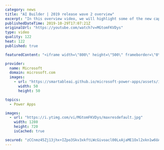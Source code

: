 ```yaml
---
category: news
title: "AI Builder | 2019 release wave 2 overview"
excerpt: "In this overview video, we will highlight some of the new capabilities included in the latest update to AI Builder within Power Apps that will help you plan and prepare for the upcoming updates with confidence.     Here are the capabilities covered:  • Building AI models  • Managing and sharing AI models"
publishedDateTime: 2019-10-29T17:07:21Z
originalUrl: "https://youtube.com/watch?v=MGtomFKVDys"
type: video
quality: 122
heat: 122
published: true

featuredContent: "<iframe width=\"800\" height=\"500\" frameborder=\"0\" src=\"https://www.youtube.com/embed/MGtomFKVDys\" allow=\"accelerometer; autoplay; encrypted-media; gyroscope; picture-in-picture\" allowfullscreen></iframe>"

provider:
  name: Microsoft
  domain: microsoft.com
  images:
    - url: "https://smartableai.github.io/microsoft-power-apps/assets/images/organizations/microsoft.com-50x50.jpg"
      width: 50
      height: 50

topics:
  - Power Apps

images:
  - url: "https://i.ytimg.com/vi/MGtomFKVDys/maxresdefault.jpg"
    width: 1280
    height: 720
    isCached: true

secured: "zCCnmz45Zj13jhx+IZpo3Skv3xkftLWcGivoacl00LxAjaME1Oxl2xkn1w6UA2Fz5P1pBX+1fEBjJiiFYkXUtSO5jDiweDr1hEiqkiCKhzkEaMKvKBzFS6zVhbwzfw5lToyKRWU+kT/lXcfy/puDNndbEY9dSF01/Ji2rNE/TS0yN1xkL9GNfWP6uBANLNwQ8anIRkqNTrq0rMZj+m3X6f99Ew2/8J6Nwb+XwSqIeHU5p2WZUFURxmfyXLJ4fCF0rfPY2UFAzPd+r8tLVJcXAUUJUAeO01XSYkmbCUTls3yedJlA++rYoFbddEC9tGrdReC7tSTzrQWsJBBhDLtlGVbS0DByGqi9wx2oV4ghCIsx2p7HGkIqq2YUGGR314MX/pbKimoWPqGN+kwKDFLnBHwaJZTiNCdAo1g/k7PwGFN87SRWR7HWGuidV8VsnmKM;IjHX5BldaGjPVmZOwkgnyg=="
---
```


